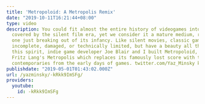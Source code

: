 ```yaml
---
title: 'Metropoloid: A Metropolis Remix'
date: "2019-10-11T16:21:44+08:00"
type: video
description: You could fit almost the entire history of videogames into the time span
  covered by the silent film era, yet we consider it a mature medium, rather than
  one just breaking out of its infancy. Like silent movies, classic games are often
  incomplete, damaged, or technically limited, but have a beauty all their own. In
  this spirit, indie game developer Joe Blair and I built Metropoloid, a remix of
  Fritz Lang's Metropolis which replaces its famously lost score with that of its
  contemporaries from the early days of games. twitter.com/Yaz_Minsky ko-fi.com/yazminsky
publishdate: "2019-05-01T01:43:02.000Z"
url: /yazminsky/-kRkk9ImSFg/
providers:
  youtube:
    id: -kRkk9ImSFg
---
```

